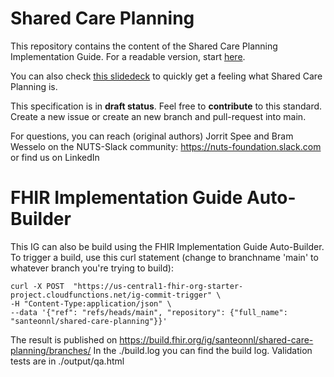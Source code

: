 # Shared Care Planning

This repository contains the content of the Shared Care Planning Implementation Guide. For a readable version, start [here](https://santeonnl.github.io/shared-care-planning/).

You can also check [this slidedeck](/input/assets/Shared%20Care%20Planning%20voor%20Zorg&ICT2024.pptx) to quickly get a feeling what Shared Care Planning is. 

This specification is in **draft status**. Feel free to **contribute** to this standard. Create a new issue or create an new branch and pull-request into main.

For questions, you can reach (original authors) Jorrit Spee and Bram Wesselo on the NUTS-Slack community: https://nuts-foundation.slack.com or find us on LinkedIn


# FHIR Implementation Guide Auto-Builder
This IG can also be build using the FHIR Implementation Guide Auto-Builder. To trigger a build, use this curl statement (change to branchname 'main' to whatever branch you're trying to build):

```
curl -X POST  "https://us-central1-fhir-org-starter-project.cloudfunctions.net/ig-commit-trigger" \
-H "Content-Type:application/json" \
--data '{"ref": "refs/heads/main", "repository": {"full_name": "santeonnl/shared-care-planning"}}'
```

The result is published on https://build.fhir.org/ig/santeonnl/shared-care-planning/branches/
In the ./build.log you can find the build log. Validation tests are in ./output/qa.html
